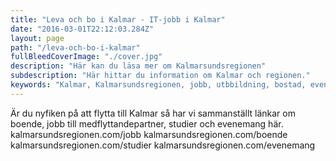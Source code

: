 ```yaml
---
title: "Leva och bo i Kalmar - IT-jobb i Kalmar"
date: "2016-03-01T22:12:03.284Z"
layout: page
path: "/leva-och-bo-i-kalmar"
fullBleedCoverImage: "./cover.jpg"
description: "Här kan du läsa mer om Kalmarsundsregionen"
subdescription: "Här hittar du information om Kalmar och regionen."
keywords: "Kalmar, Kalmarsundsregionen, jobb, utbbildning, bostad, evenemang"
---
```


<leadin>
Är du nyfiken på att flytta till Kalmar så har vi sammanställt länkar om boende, jobb till medflyttandepartner, studier och evenemang här.
</leadin>

<grid flexdirection="column">
	<grid-item href="http://kalmarsundsregionen.com/jobb/" title="Jobb åt partner" background="#4cc178" aligntext="left" flex="1">
		<grid-item-link nofollow href="http://kalmarsundsregionen.com/jobb">kalmarsundsregionen.com/jobb</grid-item-link>
	</grid-item>
	<grid-item href="http://kalmarsundsregionen.com/boende/" title="Boende" background="#c14b7f" aligntext="left" flex="1">
		<grid-item-link nofollow href="http://kalmarsundsregionen.com/boende">kalmarsundsregionen.com/boende</grid-item-link>
	</grid-item>
	<grid-item href="http://kalmarsundsregionen.com/studier/" title="Studier" background="#c17e4b" aligntext="left" flex="1">
		<grid-item-link nofollow href="http://kalmarsundsregionen.com/studier">kalmarsundsregionen.com/studier</grid-item-link>
	</grid-item>
	<grid-item href="http://kalmarsundsregionen.com/evenemang/" title="Evenemang" background="#4baac1" aligntext="left" flex="1">
		<grid-item-link nofollow href="http://kalmarsundsregionen.com/evenemang">kalmarsundsregionen.com/evenemang</grid-item-link>
	</grid-item>
</grid>
